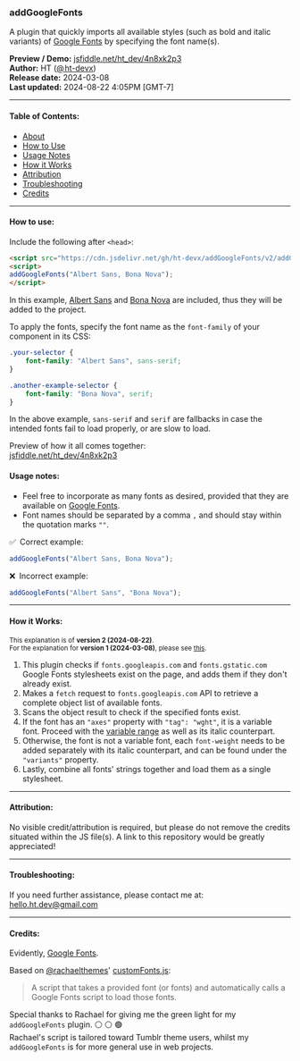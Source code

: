 ### addGoogleFonts

A plugin that quickly imports all available styles (such as bold and italic variants) of [Google Fonts](https://fonts.google.com/) by specifying the font name(s).

**Preview / Demo:** [jsfiddle.net/ht_dev/4n8xk2p3](https://jsfiddle.net/ht_dev/4n8xk2p3)\
**Author:** HT ([@ ht-devx](https://github.com/ht-devx))\
**Release date:** 2024-03-08\
**Last updated:** 2024-08-22 4:05PM [GMT-7]

---

#### Table of Contents:
* [About](#addgooglefonts)
* [How to Use](#how-to-use)
* [Usage Notes](#usage-notes)
* [How it Works](#how-it-works)
* [Attribution](#attribution)
* [Troubleshooting](#troubleshooting)
* [Credits](#credits)

---

#### How to use:

Include the following after `<head>`:
```html
<script src="https://cdn.jsdelivr.net/gh/ht-devx/addGoogleFonts/v2/addGoogleFonts.min.js"></script>
<script>
addGoogleFonts("Albert Sans, Bona Nova");
</script>
```
In this example, [Albert Sans](https://fonts.google.com/specimen/Albert+Sans) and [Bona Nova](https://fonts.google.com/specimen/Bona+Nova) are included, thus they will be added to the project.

To apply the fonts, specify the font name as the `font-family` of your component in its CSS:
```css
.your-selector {
    font-family: "Albert Sans", sans-serif;
}

.another-example-selector {
    font-family: "Bona Nova", serif;
}
```
In the above example, `sans-serif` and `serif` are fallbacks in case the intended fonts fail to load properly, or are slow to load.

Preview of how it all comes together:\
[jsfiddle.net/ht_dev/4n8xk2p3](https://jsfiddle.net/ht_dev/4n8xk2p3)

#### Usage notes:
* Feel free to incorporate as many fonts as desired, provided that they are available on [Google Fonts](https://fonts.google.com/).
* Font names should be separated by a comma `,` and should stay within the quotation marks `""`.

:white_check_mark: Correct example:
```js
addGoogleFonts("Albert Sans, Bona Nova");
```

:x: Incorrect example:
```js
addGoogleFonts("Albert Sans", "Bona Nova");
```

---

#### How it Works:
<sub>This explanation is of **version 2 (2024-08-22)**.</sub>  
<sup>For the explanation for **version 1 (2024-03-08)**, please see [this](https://github.com/ht-devx/addGoogleFonts/blob/main/v1/README.md).</sup>
1. This plugin checks if `fonts.googleapis.com` and `fonts.gstatic.com` Google Fonts stylesheets exist on the page, and adds them if they don't already exist.
2. Makes a `fetch` request to `fonts.googleapis.com` API to retrieve a complete object list of available fonts.
3. Scans the object result to check if the specified fonts exist.
4. If the font has an `"axes"` property with `"tag": "wght"`, it is a variable font. Proceed with the [variable range](https://fonts.google.com/knowledge/using_type/loading_variable_fonts_on_the_web) as well as its italic counterpart.
5. Otherwise, the font is not a variable font, each `font-weight` needs to be added separately with its italic counterpart, and can be found under the `"variants"` property.
6. Lastly, combine all fonts' strings together and load them as a single stylesheet.

---

#### Attribution:
No visible credit/attribution is required, but please do not remove the credits situated within the JS file(s). A link to this repository would be greatly appreciated!

---

#### Troubleshooting:
If you need further assistance, please contact me at: [hello.ht.dev@gmail.com](mailto:hello.ht.dev@gmail.com)

---

#### Credits:

Evidently, [Google Fonts](https://fonts.google.com/).

Based on [@rachaelthemes](https://github.com/rachaelthemes)' [customFonts.js](https://rachaelthemes.com/custom-fonts):
> A script that takes a provided font (or fonts) and automatically calls a Google Fonts script to load those fonts.

Special thanks to Rachael for giving me the green light for my `addGoogleFonts` plugin. :white_circle: :white_circle: :green_circle:\
Rachael's script is tailored toward Tumblr theme users, whilst my `addGoogleFonts` is for more general use in web projects.
